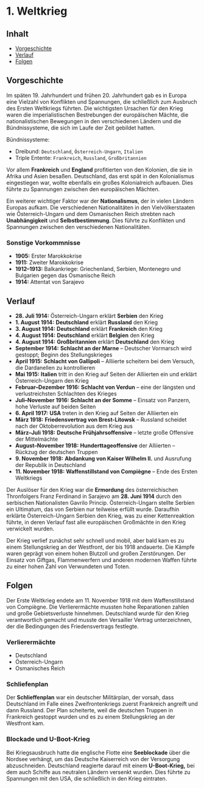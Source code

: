 # 1. Weltkrieg

## Inhalt

- [Vorgeschichte](#vorgeschichte)
- [Verlauf](#verlauf)
- [Folgen](#folgen)

## Vorgeschichte

Im späten 19. Jahrhundert und frühen 20. Jahrhundert gab es in Europa eine Vielzahl von Konflikten und Spannungen, die schließlich zum Ausbruch des Ersten Weltkriegs führten. Die wichtigsten Ursachen für den Krieg waren die imperialistischen Bestrebungen der europäischen Mächte, die nationalistischen Bewegungen in den verschiedenen Ländern und die Bündnissysteme, die sich im Laufe der Zeit gebildet hatten.

Bündnissysteme:

- Dreibund: `Deutschland`, `Österreich-Ungarn`, `Italien`
- Triple Entente: `Frankreich`, `Russland`, `Großbritannien`

Vor allem **Frankreich** und **England** profitierten von den Kolonien, die sie in Afrika und Asien besaßen. Deutschland, das erst spät in den Kolonialismus eingestiegen war, wollte ebenfalls ein großes Kolonialreich aufbauen. Dies führte zu Spannungen zwischen den europäischen Mächten.

Ein weiterer wichtiger Faktor war der **Nationalismus**, der in vielen Ländern Europas aufkam. Die verschiedenen Nationalitäten in den Vielvölkerstaaten wie Österreich-Ungarn und dem Osmanischen Reich strebten nach **Unabhängigkeit** und **Selbstbestimmung**. Dies führte zu Konflikten und Spannungen zwischen den verschiedenen Nationalitäten.

### Sonstige Vorkommnisse

- **1905:** Erster Marokkokrise
- **1911:** Zweiter Marokkokrise
- **1912–1913:** Balkankriege: Griechenland, Serbien, Montenegro und Bulgarien gegen das Osmanische Reich
- **1914:** Attentat von Sarajevo

## Verlauf

- **28. Juli 1914:** Österreich-Ungarn erklärt **Serbien** den Krieg
- **1. August 1914:** **Deutschland** erklärt **Russland** den Krieg
- **3. August 1914:** **Deutschland** erklärt **Frankreich** den Krieg
- **4. August 1914:** **Deutschland** erklärt **Belgien** den Krieg
- **4. August 1914:** **Großbritannien** erklärt **Deutschland** den Krieg
- **September 1914:** **Schlacht an der Marne** – Deutscher Vormarsch wird gestoppt; Beginn des Stellungskrieges
- **April 1915:** **Schlacht von Gallipoli** – Alliierte scheitern bei dem Versuch, die Dardanellen zu kontrollieren
- **Mai 1915:** **Italien** tritt in den Krieg auf Seiten der Alliierten ein und erklärt Österreich-Ungarn den Krieg
- **Februar–Dezember 1916:** **Schlacht von Verdun** – eine der längsten und verlustreichsten Schlachten des Krieges
- **Juli–November 1916:** **Schlacht an der Somme** – Einsatz von Panzern, hohe Verluste auf beiden Seiten
- **6. April 1917:** **USA** treten in den Krieg auf Seiten der Alliierten ein
- **März 1918:** **Friedensvertrag von Brest-Litowsk** – Russland scheidet nach der Oktoberrevolution aus dem Krieg aus
- **März–Juli 1918:** **Deutsche Frühjahrsoffensive** – letzte große Offensive der Mittelmächte
- **August–November 1918:** **Hunderttageoffensive** der Alliierten – Rückzug der deutschen Truppen
- **9. November 1918:** **Abdankung von Kaiser Wilhelm II.** und Ausrufung der Republik in Deutschland
- **11. November 1918:** **Waffenstillstand von Compiègne** – Ende des Ersten Weltkriegs

Der Auslöser für den Krieg war die **Ermordung** des österreichischen Thronfolgers Franz Ferdinand in Sarajevo am **28. Juni 1914** durch den serbischen Nationalisten Gavrilo Princip. Österreich-Ungarn stellte Serbien ein Ultimatum, das von Serbien nur teilweise erfüllt wurde. Daraufhin erklärte Österreich-Ungarn Serbien den Krieg, was zu einer Kettenreaktion führte, in deren Verlauf fast alle europäischen Großmächte in den Krieg verwickelt wurden.

Der Krieg verlief zunächst sehr schnell und mobil, aber bald kam es zu einem Stellungskrieg an der Westfront, der bis 1918 andauerte. Die Kämpfe waren geprägt von einem hohen Blutzoll und großen Zerstörungen. Der Einsatz von Giftgas, Flammenwerfern und anderen modernen Waffen führte zu einer hohen Zahl von Verwundeten und Toten.

## Folgen

Der Erste Weltkrieg endete am 11. November 1918 mit dem Waffenstillstand von Compiègne. Die Verlierermächte mussten hohe Reparationen zahlen und große Gebietsverluste hinnehmen. Deutschland wurde für den Krieg verantwortlich gemacht und musste den Versailler Vertrag unterzeichnen, der die Bedingungen des Friedensvertrags festlegte.

### Verlierermächte

- Deutschland
- Österreich-Ungarn
- Osmanisches Reich

### Schliefenplan

Der **Schlieffenplan** war ein deutscher Militärplan, der vorsah, dass Deutschland im Falle eines Zweifrontenkriegs zuerst Frankreich angreift und dann Russland. Der Plan scheiterte, weil die deutschen Truppen in Frankreich gestoppt wurden und es zu einem Stellungskrieg an der Westfront kam.

### Blockade und U-Boot-Krieg

Bei Kriegsausbruch hatte die englische Flotte eine **Seeblockade** über die Nordsee verhängt, um das Deutsche Kaiserreich von der Versorgung abzuschneiden. Deutschland reagierte darauf mit einem **U-Boot-Krieg,** bei dem auch Schiffe aus neutralen Ländern versenkt wurden. Dies führte zu Spannungen mit den USA, die schließlich in den Krieg eintraten.
